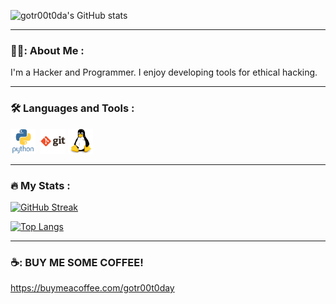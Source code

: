 ![gotr00t0da's GitHub stats](https://github-readme-stats.vercel.app/api?username=gotr00t0day&show_icons=true&theme=radical)

---

### 👨‍💻: About Me :

I'm a Hacker and Programmer. I enjoy developing tools for ethical hacking.

---

### :hammer_and_wrench: Languages and Tools :

<div>
  <img src="https://github.com/devicons/devicon/blob/master/icons/python/python-original-wordmark.svg" title="Python" alt="Python" width="40" height="40"/>&nbsp;
  <img src="https://github.com/devicons/devicon/blob/master/icons/git/git-original-wordmark.svg" title="Git" **alt="Git" width="40" height="40"/>
  <img src="https://github.com/devicons/devicon/blob/master/icons/linux/linux-original.svg" title="LINUX" **alt="Linux" width="40" height="40"/>
</div>

---

### :fire: My Stats :

[![GitHub Streak](https://streak-stats.demolab.com/?user=gotr00t0day)](https://git.io/streak-stats)

[![Top Langs](https://github-readme-stats.vercel.app/api/top-langs/?username=gotr00t0day)](https://github.com/anuraghazra/github-readme-stats)

---

### ☕: BUY ME SOME COFFEE!

https://buymeacoffee.com/gotr00t0day
